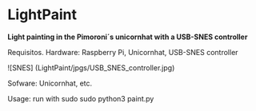 # LightPaint
**Light painting in the Pimoroni´s unicornhat with a USB-SNES controller**

Requisitos.
Hardware: Raspberry Pi, Unicornhat, USB-SNES controller

![SNES] (LightPaint/jpgs/USB_SNES_controller.jpg)
      
Sofware:
Unicornhat, etc.

Usage:
run with sudo
sudo python3 paint.py
